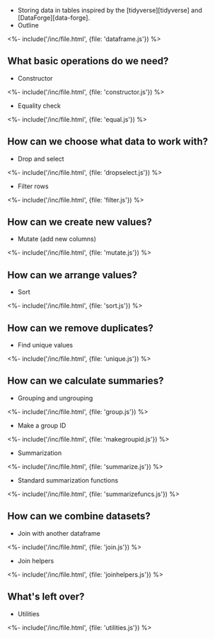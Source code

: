 ---
---

-   Storing data in tables inspired by the [tidyverse][tidyverse] and [DataForge][data-forge].
-   Outline

<%- include('/inc/file.html', {file: 'dataframe.js'}) %>

## What basic operations do we need?

-   Constructor

<%- include('/inc/file.html', {file: 'constructor.js'}) %>

-   Equality check

<%- include('/inc/file.html', {file: 'equal.js'}) %>

## How can we choose what data to work with?

-   Drop and select

<%- include('/inc/file.html', {file: 'dropselect.js'}) %>

-   Filter rows

<%- include('/inc/file.html', {file: 'filter.js'}) %>

## How can we create new values?

-   Mutate (add new columns)

<%- include('/inc/file.html', {file: 'mutate.js'}) %>

## How can we arrange values?

-   Sort

<%- include('/inc/file.html', {file: 'sort.js'}) %>

## How can we remove duplicates?

-   Find unique values

<%- include('/inc/file.html', {file: 'unique.js'}) %>

## How can we calculate summaries?

-   Grouping and ungrouping

<%- include('/inc/file.html', {file: 'group.js'}) %>

-   Make a group ID

<%- include('/inc/file.html', {file: 'makegroupid.js'}) %>

-   Summarization

<%- include('/inc/file.html', {file: 'summarize.js'}) %>

-   Standard summarization functions

<%- include('/inc/file.html', {file: 'summarizefuncs.js'}) %>

## How can we combine datasets?

-   Join with another dataframe

<%- include('/inc/file.html', {file: 'join.js'}) %>

-   Join helpers

<%- include('/inc/file.html', {file: 'joinhelpers.js'}) %>

## What's left over?

-   Utilities

<%- include('/inc/file.html', {file: 'utilities.js'}) %>
